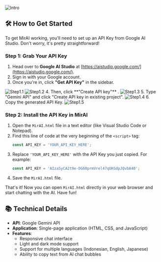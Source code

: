 <img src="Assets/Screenshot_20250915-213324.jpg" width="max" alt="Intro">

## 🛠️ How to Get Started

To get MirAI working, you'll need to set up an API Key from Google AI Studio. Don't worry, it's pretty straightforward!

### Step 1: Grab Your API Key

1.  Head over to **Google AI Studio** at [https://aistudio.google.com/](https://aistudio.google.com/).
2.  Sign in with your Google account.
3.  Once you're in, click **"Get API Key"** in the sidebar.
<img src="Assets/Tutorial/20250919_151650.jpg" width="max" alt="Step1.1">
<img src="Assets/Tutorial/20250919_151833.jpg" width="max" alt="Step1.2">
4.  Then, click **"Create API key"** .
<img src="Assets/Tutorial/20250919_151923.jpg" width="max" alt="Step1.3">
5.  Type "Gemini API" and click "Create API key in existing project".
<img src="Assets/Tutorial/20250919_152023.jpg" width="max" alt="Step1.4">
6.  Copy the generated API Key.
<img src="Assets/Tutorial/20250919_152101.jpg" width="max" alt="Step1.5">

### Step 2: Install the API Key in MirAI

1.  Open the `MirAI.html` file in a text editor (like Visual Studio Code or Notepad).
2.  Find this line of code at the very beginning of the `<script>` tag:
    ```javascript
    const API_KEY = 'YOUR_API_KEY_HERE';
    ```
3.  Replace `'YOUR_API_KEY_HERE'` with the API Key you just copied.
    For example:
    ```javascript
    const API_KEY = 'AIzaSyCA2t9e-DG60prmVrel47qUKGdpJQvbA40';
    ```
4.  Save the `MirAI.html` file.

That's it! Now you can open `MirAI.html` directly in your web browser and start chatting with the AI. Have fun!

## 📚 Technical Details

* **API**: Google Gemini API
* **Application**: Single-page application (HTML, CSS, and JavaScript)
* **Features**:
    * Responsive chat interface
    * Light and dark mode support
    * Support for multiple languages (Indonesian, English, Japanese)
    * Ability to copy text from AI chat bubbles
